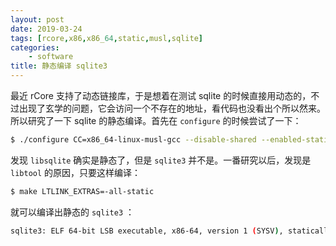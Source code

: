 ```yaml
---
layout: post
date: 2019-03-24
tags: [rcore,x86,x86_64,static,musl,sqlite]
categories:
    - software
title: 静态编译 sqlite3
---
```


最近 rCore 支持了动态链接库，于是想着在测试 sqlite 的时候直接用动态的，不过出现了玄学的问题，它会访问一个不存在的地址，看代码也没看出个所以然来。所以研究了一下 sqlite 的静态编译。首先在 `configure` 的时候尝试了一下：

```bash
$ ./configure CC=x86_64-linux-musl-gcc --disable-shared --enabled-static
```

发现 `libsqlite` 确实是静态了，但是 `sqlite3` 并不是。一番研究以后，发现是 `libtool` 的原因，只要这样编译：

```bash
$ make LTLINK_EXTRAS=-all-static
```

就可以编译出静态的 `sqlite3` ：

```bash
sqlite3: ELF 64-bit LSB executable, x86-64, version 1 (SYSV), statically linked, with debug_info, not stripped
```


